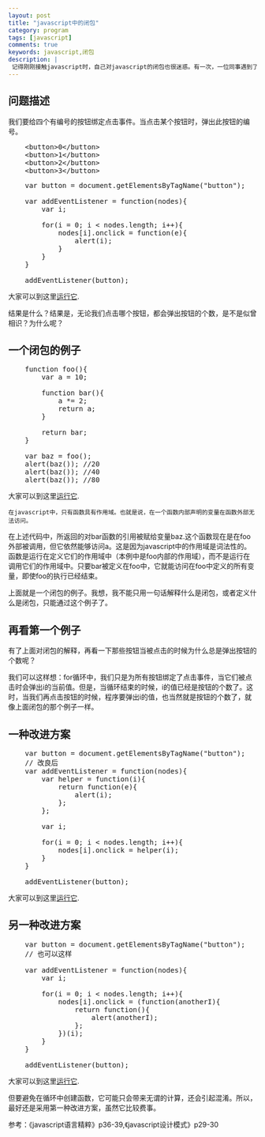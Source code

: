 ```yaml
---
layout: post
title: "javascript中的闭包"
category: program
tags: [javascript]
comments: true
keywords: javascript,闭包
description: |
 记得刚刚接触javascript时，自己对javascript的闭包也很迷惑。有一次，一位同事遇到了下面的问题，很多同学一定也遇到过类似的问题。
---
```


## 问题描述

我们要给四个有编号的按钮绑定点击事件。当点击某个按钮时，弹出此按钮的编号。

<pre class="prettyprint">
	&lt;button&gt;0&lt;/button&gt; 
	&lt;button&gt;1&lt;/button&gt; 
	&lt;button&gt;2&lt;/button&gt; 
	&lt;button&gt;3&lt;/button&gt; 
</pre>

<pre class="prettyprint">
	var button = document.getElementsByTagName("button");

	var addEventListener = function(nodes){
		var i;

		for(i = 0; i < nodes.length; i++){
			nodes[i].onclick = function(e){
				alert(i);
			}
		}
	}

	addEventListener(button);
</pre>

大家可以到这里<a href="http://jsfiddle.net/xiaoji121/LYP7J/3/" target="_blank">运行它</a>.

结果是什么？结果是，无论我们点击哪个按钮，都会弹出按钮的个数，是不是似曾相识？为什么呢？

## 一个闭包的例子

<pre class="prettyprint">
	function foo(){
		var a = 10;

		function bar(){
			a *= 2;
			return a;
		}

		return bar;
	}

	var baz = foo();
	alert(baz()); //20
	alert(baz()); //40
	alert(baz()); //80
</pre>

大家可以到这里<a href="http://jsfiddle.net/xiaoji121/J5pda/" target="_blank">运行它</a>.

```在javascript中，只有函数具有作用域。也就是说，在一个函数内部声明的变量在函数外部无法访问。```

在上述代码中，所返回的对bar函数的引用被赋给变量baz.这个函数现在是在foo外部被调用，但它依然能够访问a。这是因为javascript中的作用域是词法性的。函数是运行在定义它们的作用域中（本例中是foo内部的作用域），而不是运行在调用它们的作用域中。只要bar被定义在foo中，它就能访问在foo中定义的所有变量，即使foo的执行已经结束。

上面就是一个闭包的例子。我想，我不能只用一句话解释什么是闭包，或者定义什么是闭包，只能通过这个例子了。

## 再看第一个例子

有了上面对闭包的解释，再看一下那些按钮当被点击的时候为什么总是弹出按钮的个数呢？

我们可以这样想：for循环中，我们只是为所有按钮绑定了点击事件，当它们被点击时会弹出i的当前值。但是，当循环结束的时候，i的值已经是按钮的个数了。这时，当我们再点击按钮的时候，程序要弹出i的值，也当然就是按钮的个数了，就像上面闭包的那个例子一样。

## 一种改进方案

<pre class="prettyprint">
	var button = document.getElementsByTagName("button");
	// 改良后
	var addEventListener = function(nodes){
		var helper = function(i){
			return function(e){
				alert(i);
			};
		};

		var i;

		for(i = 0; i < nodes.length; i++){
			nodes[i].onclick = helper(i);
		}
	}

	addEventListener(button);
</pre>

大家可以到这里<a href="http://jsfiddle.net/xiaoji121/uX9BY/2/" target="_blank">运行它</a>.

## 另一种改进方案

<pre class="prettyprint">
	var button = document.getElementsByTagName("button");
	// 也可以这样

	var addEventListener = function(nodes){
	    var i;

	    for(i = 0; i < nodes.length; i++){
	        nodes[i].onclick = (function(anotherI){
	            return function(){
	                alert(anotherI);
	            };
	        })(i);
	    }
	}

	addEventListener(button);​
</pre>

大家可以到这里<a href="http://jsfiddle.net/xiaoji121/ZagBT/" target="_blank">运行它</a>.

但要避免在循环中创建函数，它可能只会带来无谓的计算，还会引起混淆。所以，最好还是采用第一种改进方案，虽然它比较费事。

参考：《javascript语言精粹》p36-39,《javascript设计模式》p29-30